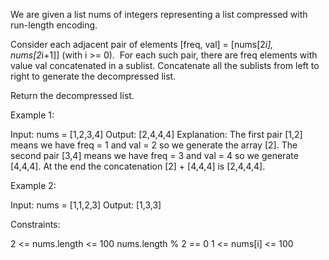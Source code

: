 We are given a list nums of integers representing a list compressed with
run-length encoding.

Consider each adjacent pair of elements [freq, val] = [nums[2*i],
nums[2*i+1]] (with i >= 0).  For each such pair, there are freq elements with
value val concatenated in a sublist. Concatenate all the sublists from left
to right to generate the decompressed list.

Return the decompressed list.


Example 1:


Input: nums = [1,2,3,4]
Output: [2,4,4,4]
Explanation: The first pair [1,2] means we have freq = 1 and val = 2 so we
generate the array [2].
The second pair [3,4] means we have freq = 3 and val = 4 so we generate
[4,4,4].
At the end the concatenation [2] + [4,4,4] is [2,4,4,4].


Example 2:


Input: nums = [1,1,2,3]
Output: [1,3,3]



Constraints:


2 <= nums.length <= 100
nums.length % 2 == 0
1 <= nums[i] <= 100




